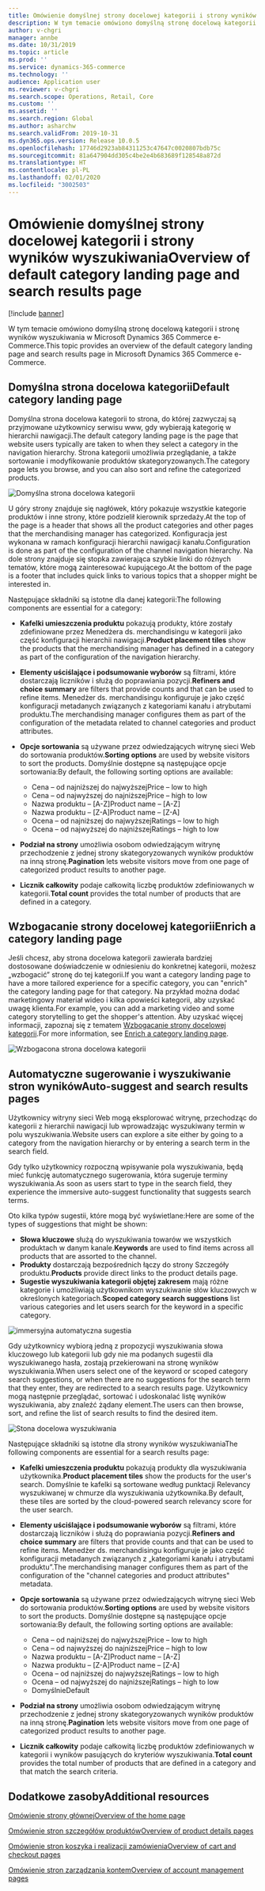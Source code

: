```yaml
---
title: Omówienie domyślnej strony docelowej kategorii i strony wyników wyszukiwania
description: W tym temacie omówiono domyślną stronę docelową kategorii i stronę wyników wyszukiwania w Dynamics 365 Commerce.
author: v-chgri
manager: annbe
ms.date: 10/31/2019
ms.topic: article
ms.prod: ''
ms.service: dynamics-365-commerce
ms.technology: ''
audience: Application user
ms.reviewer: v-chgri
ms.search.scope: Operations, Retail, Core
ms.custom: ''
ms.assetid: ''
ms.search.region: Global
ms.author: asharchw
ms.search.validFrom: 2019-10-31
ms.dyn365.ops.version: Release 10.0.5
ms.openlocfilehash: 17746d2923ab84311253c47647c0020807bdb75c
ms.sourcegitcommit: 81a647904dd305c4be2e4b683689f128548a872d
ms.translationtype: HT
ms.contentlocale: pl-PL
ms.lasthandoff: 02/01/2020
ms.locfileid: "3002503"
---
```

# <a name="overview-of-default-category-landing-page-and-search-results-page"></a><span data-ttu-id="bb375-103">Omówienie domyślnej strony docelowej kategorii i strony wyników wyszukiwania</span><span class="sxs-lookup"><span data-stu-id="bb375-103">Overview of default category landing page and search results page</span></span>


[!include [banner](includes/banner.md)]

<span data-ttu-id="bb375-104">W tym temacie omówiono domyślną stronę docelową kategorii i stronę wyników wyszukiwania w Microsoft Dynamics 365 Commerce e-Commerce.</span><span class="sxs-lookup"><span data-stu-id="bb375-104">This topic provides an overview of the default category landing page and search results page in Microsoft Dynamics 365 Commerce e-Commerce.</span></span>

## <a name="default-category-landing-page"></a><span data-ttu-id="bb375-105">Domyślna strona docelowa kategorii</span><span class="sxs-lookup"><span data-stu-id="bb375-105">Default category landing page</span></span>

<span data-ttu-id="bb375-106">Domyślna strona docelowa kategorii to strona, do której zazwyczaj są przyjmowane użytkownicy serwisu www, gdy wybierają kategorię w hierarchii nawigacji.</span><span class="sxs-lookup"><span data-stu-id="bb375-106">The default category landing page is the page that website users typically are taken to when they select a category in the navigation hierarchy.</span></span> <span data-ttu-id="bb375-107">Strona kategorii umożliwia przeglądanie, a także sortowanie i modyfikowanie produktów skategoryzowanych.</span><span class="sxs-lookup"><span data-stu-id="bb375-107">The category page lets you browse, and you can also sort and refine the categorized products.</span></span>

![Domyślna strona docelowa kategorii](./media/SimpleCategoryLandingDressCategory.png)

<span data-ttu-id="bb375-109">U góry strony znajduje się nagłówek, który pokazuje wszystkie kategorie produktów i inne strony, które podzielił kierownik sprzedaży.</span><span class="sxs-lookup"><span data-stu-id="bb375-109">At the top of the page is a header that shows all the product categories and other pages that the merchandising manager has categorized.</span></span> <span data-ttu-id="bb375-110">Konfiguracja jest wykonana w ramach konfiguracji hierarchii nawigacji kanału.</span><span class="sxs-lookup"><span data-stu-id="bb375-110">Configuration is done as part of the configuration of the channel navigation hierarchy.</span></span> <span data-ttu-id="bb375-111">Na dole strony znajduje się stopka zawierająca szybkie linki do różnych tematów, które mogą zainteresować kupującego.</span><span class="sxs-lookup"><span data-stu-id="bb375-111">At the bottom of the page is a footer that includes quick links to various topics that a shopper might be interested in.</span></span>

<span data-ttu-id="bb375-112">Następujące składniki są istotne dla danej kategorii:</span><span class="sxs-lookup"><span data-stu-id="bb375-112">The following components are essential for a category:</span></span>

- <span data-ttu-id="bb375-113">**Kafelki umieszczenia produktu** pokazują produkty, które zostały zdefiniowane przez Menedżera ds. merchandisingu w kategorii jako część konfiguracji hierarchii nawigacji.</span><span class="sxs-lookup"><span data-stu-id="bb375-113">**Product placement tiles** show the products that the merchandising manager has defined in a category as part of the configuration of the navigation hierarchy.</span></span>
- <span data-ttu-id="bb375-114">**Elementy uściślające i podsumowanie wyborów** są filtrami, które dostarczają liczników i służą do poprawiania pozycji.</span><span class="sxs-lookup"><span data-stu-id="bb375-114">**Refiners and choice summary** are filters that provide counts and that can be used to refine items.</span></span> <span data-ttu-id="bb375-115">Menedżer ds. merchandisingu konfiguruje je jako część konfiguracji metadanych związanych z kategoriami kanału i atrybutami produktu.</span><span class="sxs-lookup"><span data-stu-id="bb375-115">The merchandising manager configures them as part of the configuration of the metadata related to channel categories and product attributes.</span></span>
- <span data-ttu-id="bb375-116">**Opcje sortowania** są używane przez odwiedzających witrynę sieci Web do sortowania produktów.</span><span class="sxs-lookup"><span data-stu-id="bb375-116">**Sorting options** are used by website visitors to sort the products.</span></span> <span data-ttu-id="bb375-117">Domyślnie dostępne są następujące opcje sortowania:</span><span class="sxs-lookup"><span data-stu-id="bb375-117">By default, the following sorting options are available:</span></span>

    - <span data-ttu-id="bb375-118">Cena – od najniższej do najwyższej</span><span class="sxs-lookup"><span data-stu-id="bb375-118">Price – low to high</span></span>
    - <span data-ttu-id="bb375-119">Cena – od najwyższej do najniższej</span><span class="sxs-lookup"><span data-stu-id="bb375-119">Price – high to low</span></span>
    - <span data-ttu-id="bb375-120">Nazwa produktu – \[A-Z\]</span><span class="sxs-lookup"><span data-stu-id="bb375-120">Product name – \[A-Z\]</span></span>
    - <span data-ttu-id="bb375-121">Nazwa produktu – \[Z-A\]</span><span class="sxs-lookup"><span data-stu-id="bb375-121">Product name – \[Z-A\]</span></span>
    - <span data-ttu-id="bb375-122">Ocena – od najniższej do najwyższej</span><span class="sxs-lookup"><span data-stu-id="bb375-122">Ratings – low to high</span></span>
    - <span data-ttu-id="bb375-123">Ocena – od najwyższej do najniższej</span><span class="sxs-lookup"><span data-stu-id="bb375-123">Ratings – high to low</span></span>

- <span data-ttu-id="bb375-124">**Podział na strony** umożliwia osobom odwiedzającym witrynę przechodzenie z jednej strony skategoryzowanych wyników produktów na inną stronę.</span><span class="sxs-lookup"><span data-stu-id="bb375-124">**Pagination** lets website visitors move from one page of categorized product results to another page.</span></span>
- <span data-ttu-id="bb375-125">**Licznik całkowity** podaje całkowitą liczbę produktów zdefiniowanych w kategorii.</span><span class="sxs-lookup"><span data-stu-id="bb375-125">**Total count** provides the total number of products that are defined in a category.</span></span>

## <a name="enrich-a-category-landing-page"></a><span data-ttu-id="bb375-126">Wzbogacanie strony docelowej kategorii</span><span class="sxs-lookup"><span data-stu-id="bb375-126">Enrich a category landing page</span></span>

<span data-ttu-id="bb375-127">Jeśli chcesz, aby strona docelowa kategorii zawierała bardziej dostosowane doświadczenie w odniesieniu do konkretnej kategorii, możesz „wzbogacić” stronę do tej kategorii.</span><span class="sxs-lookup"><span data-stu-id="bb375-127">If you want a category landing page to have a more tailored experience for a specific category, you can "enrich" the category landing page for that category.</span></span> <span data-ttu-id="bb375-128">Na przykład można dodać marketingowy materiał wideo i kilka opowieści kategorii, aby uzyskać uwagę klienta.</span><span class="sxs-lookup"><span data-stu-id="bb375-128">For example, you can add a marketing video and some category storytelling to get the shopper's attention.</span></span> <span data-ttu-id="bb375-129">Aby uzyskać więcej informacji, zapoznaj się z tematem [Wzbogacanie strony docelowej kategorii](enrich-category-page.md).</span><span class="sxs-lookup"><span data-stu-id="bb375-129">For more information, see [Enrich a category landing page](enrich-category-page.md).</span></span>

![Wzbogacona strona docelowa kategorii](./media/CategoryLandingPages.png)

## <a name="auto-suggest-and-search-results-pages"></a><span data-ttu-id="bb375-131">Automatyczne sugerowanie i wyszukiwanie stron wyników</span><span class="sxs-lookup"><span data-stu-id="bb375-131">Auto-suggest and search results pages</span></span>

<span data-ttu-id="bb375-132">Użytkownicy witryny sieci Web mogą eksplorować witrynę, przechodząc do kategorii z hierarchii nawigacji lub wprowadzając wyszukiwany termin w polu wyszukiwania.</span><span class="sxs-lookup"><span data-stu-id="bb375-132">Website users can explore a site either by going to a category from the navigation hierarchy or by entering a search term in the search field.</span></span>

<span data-ttu-id="bb375-133">Gdy tylko użytkownicy rozpoczną wpisywanie pola wyszukiwania, będą mieć funkcję automatycznego sugerowania, która sugeruje terminy wyszukiwania.</span><span class="sxs-lookup"><span data-stu-id="bb375-133">As soon as users start to type in the search field, they experience the immersive auto-suggest functionality that suggests search terms.</span></span>

<span data-ttu-id="bb375-134">Oto kilka typów sugestii, które mogą być wyświetlane:</span><span class="sxs-lookup"><span data-stu-id="bb375-134">Here are some of the types of suggestions that might be shown:</span></span>

- <span data-ttu-id="bb375-135">**Słowa kluczowe** służą do wyszukiwania towarów we wszystkich produktach w danym kanale.</span><span class="sxs-lookup"><span data-stu-id="bb375-135">**Keywords** are used to find items across all products that are assorted to the channel.</span></span>
- <span data-ttu-id="bb375-136">**Produkty** dostarczają bezpośrednich łączy do strony Szczegóły produktu.</span><span class="sxs-lookup"><span data-stu-id="bb375-136">**Products** provide direct links to the product details page.</span></span>
- <span data-ttu-id="bb375-137">**Sugestie wyszukiwania kategorii objętej zakresem** mają różne kategorie i umożliwiają użytkownikom wyszukiwanie słów kluczowych w określonych kategoriach.</span><span class="sxs-lookup"><span data-stu-id="bb375-137">**Scoped category search suggestions** list various categories and let users search for the keyword in a specific category.</span></span>

![immersyjna automatyczna sugestia](./media/ImmersiveAutoSuggestUX.png)

<span data-ttu-id="bb375-139">Gdy użytkownicy wybiorą jedną z propozycji wyszukiwania słowa kluczowego lub kategorii lub gdy nie ma podanych sugestii dla wyszukiwanego hasła, zostają przekierowani na stronę wyników wyszukiwania.</span><span class="sxs-lookup"><span data-stu-id="bb375-139">When users select one of the keyword or scoped category search suggestions, or when there are no suggestions for the search term that they enter, they are redirected to a search results page.</span></span> <span data-ttu-id="bb375-140">Użytkownicy mogą następnie przeglądać, sortować i udoskonalać listę wyników wyszukiwania, aby znaleźć żądany element.</span><span class="sxs-lookup"><span data-stu-id="bb375-140">The users can then browse, sort, and refine the list of search results to find the desired item.</span></span>

![Stona docelowa wyszukiwania](./media/SearchLanding.png)

<span data-ttu-id="bb375-142">Następujące składniki są istotne dla strony wyników wyszukiwania</span><span class="sxs-lookup"><span data-stu-id="bb375-142">The following components are essential for a search results page:</span></span>

- <span data-ttu-id="bb375-143">**Kafelki umieszczenia produktu** pokazują produkty dla wyszukiwania użytkownika.</span><span class="sxs-lookup"><span data-stu-id="bb375-143">**Product placement tiles** show the products for the user's search.</span></span> <span data-ttu-id="bb375-144">Domyślnie te kafelki są sortowane według punktacji Relevancy wyszukiwanej w chmurze dla wyszukiwania użytkownika.</span><span class="sxs-lookup"><span data-stu-id="bb375-144">By default, these tiles are sorted by the cloud-powered search relevancy score for the user search.</span></span>
- <span data-ttu-id="bb375-145">**Elementy uściślające i podsumowanie wyborów** są filtrami, które dostarczają liczników i służą do poprawiania pozycji.</span><span class="sxs-lookup"><span data-stu-id="bb375-145">**Refiners and choice summary** are filters that provide counts and that can be used to refine items.</span></span> <span data-ttu-id="bb375-146">Menedżer ds. merchandisingu konfiguruje je jako część konfiguracji metadanych związanych z „kategoriami kanału i atrybutami produktu”.</span><span class="sxs-lookup"><span data-stu-id="bb375-146">The merchandising manager configures them as part of the configuration of the "channel categories and product attributes" metadata.</span></span>
- <span data-ttu-id="bb375-147">**Opcje sortowania** są używane przez odwiedzających witrynę sieci Web do sortowania produktów.</span><span class="sxs-lookup"><span data-stu-id="bb375-147">**Sorting options** are used by website visitors to sort the products.</span></span> <span data-ttu-id="bb375-148">Domyślnie dostępne są następujące opcje sortowania:</span><span class="sxs-lookup"><span data-stu-id="bb375-148">By default, the following sorting options are available:</span></span>

    - <span data-ttu-id="bb375-149">Cena – od najniższej do najwyższej</span><span class="sxs-lookup"><span data-stu-id="bb375-149">Price – low to high</span></span>
    - <span data-ttu-id="bb375-150">Cena – od najwyższej do najniższej</span><span class="sxs-lookup"><span data-stu-id="bb375-150">Price – high to low</span></span>
    - <span data-ttu-id="bb375-151">Nazwa produktu – \[A-Z\]</span><span class="sxs-lookup"><span data-stu-id="bb375-151">Product name – \[A-Z\]</span></span>
    - <span data-ttu-id="bb375-152">Nazwa produktu – \[Z-A\]</span><span class="sxs-lookup"><span data-stu-id="bb375-152">Product name – \[Z-A\]</span></span>
    - <span data-ttu-id="bb375-153">Ocena – od najniższej do najwyższej</span><span class="sxs-lookup"><span data-stu-id="bb375-153">Ratings – low to high</span></span>
    - <span data-ttu-id="bb375-154">Ocena – od najwyższej do najniższej</span><span class="sxs-lookup"><span data-stu-id="bb375-154">Ratings – high to low</span></span>
    - <span data-ttu-id="bb375-155">Domyślnie</span><span class="sxs-lookup"><span data-stu-id="bb375-155">Default</span></span>

- <span data-ttu-id="bb375-156">**Podział na strony** umożliwia osobom odwiedzającym witrynę przechodzenie z jednej strony skategoryzowanych wyników produktów na inną stronę.</span><span class="sxs-lookup"><span data-stu-id="bb375-156">**Pagination** lets website visitors move from one page of categorized product results to another page.</span></span>
- <span data-ttu-id="bb375-157">**Licznik całkowity** podaje całkowitą liczbę produktów zdefiniowanych w kategorii i wyników pasujących do kryteriów wyszukiwania.</span><span class="sxs-lookup"><span data-stu-id="bb375-157">**Total count** provides the total number of products that are defined in a category and that match the search criteria.</span></span>

## <a name="additional-resources"></a><span data-ttu-id="bb375-158">Dodatkowe zasoby</span><span class="sxs-lookup"><span data-stu-id="bb375-158">Additional resources</span></span>

[<span data-ttu-id="bb375-159">Omówienie strony głównej</span><span class="sxs-lookup"><span data-stu-id="bb375-159">Overview of the home page</span></span>](quick-tour-home-page.md)

[<span data-ttu-id="bb375-160">Omówienie stron szczegółów produktów</span><span class="sxs-lookup"><span data-stu-id="bb375-160">Overview of product details pages</span></span>](quick-tour-pdp.md)

[<span data-ttu-id="bb375-161">Omówienie stron koszyka i realizacji zamówienia</span><span class="sxs-lookup"><span data-stu-id="bb375-161">Overview of cart and checkout pages</span></span>](quick-tour-cart-checkout.md)

[<span data-ttu-id="bb375-162">Omówienie stron zarządzania kontem</span><span class="sxs-lookup"><span data-stu-id="bb375-162">Overview of account management pages</span></span>](quick-tour-account-management.md)

